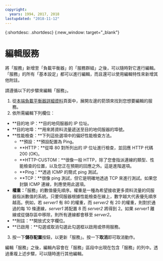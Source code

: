 ```yaml
---
copyright:
  years: 1994, 2017, 2018
lastupdated: "2018-11-12"
---
```


{:shortdesc: .shortdesc}
{:new_window: target="_blank"}

# 編輯服務 

將「服務」新增至「負載平衡器」的「服務群組」之後，可以隨時對它進行編輯。「服務」的所有「基本設定」都可以進行編輯，而且還可以使用編輯特性來新增其他附註。 

請遵循以下的步驟來編輯「服務」。

1. 從[本端負載平衡器詳細資料](view-all-load-balancers.html)頁面中，展開左邊的箭頭來找到您想要編輯的服務。
2. 依所需編輯下列欄位：
  - **目的地 IP：**目的地伺服器的 IP 位址。
  - **目的地埠：**用來將資料流量遞送至目的地伺服器的埠號。
  - **性能檢查：**下列這些選項中的偏好性能檢查方法。
      - **預設：**預設配置為 Ping。
      - **HTTP：**從埠 80 對所列出的 IP 位址進行檢查，並回應 HTTP 代碼 200 (OK)。
      - **HTTP-CUSTOM：**很像一般 HTTP，除了您會指派連線的類型、性能檢查的位置，以及您正在預期的回應之外。這是進階選項。
      - **Ping：**透過 ICMP 的簡式 ping 測試。
      - **TCP：**很像 ping 測試，但它是明確地透過 TCP 來進行測試。如果您封鎖 ICMP 連線，則應使用此選項。
  - **權重：**「服務」的數值優先順序。權重是一種為希望接收更多資料流量的伺服器指派數值的系統。只要伺服器根據性能檢查在線上，數字越大代表優先順序越高。例如，若 _server1_ 有 80 的權重，而 _server2_ 有 20 的權重，則對於通過的每 10 條連線，_server1_ 將配置 8 而 _server2_ 將得到 2。如果  _server1_ 離線或從儲存區中移除，則所有連線都會移至 _server2_。
  - **附註：**開放式文字欄位。
  - **已啟用：**勾選或取消勾選此勾選框以啟用或停用服務。
3. 按一下**儲存配置**按鈕，以更新「服務」。按一下**取消**即可取消動作。

編輯「服務」之後，編輯內容會在「服務」區段中出現在包含「服務」的列中。透過重複上述步驟，可以隨時進行其他編輯。
